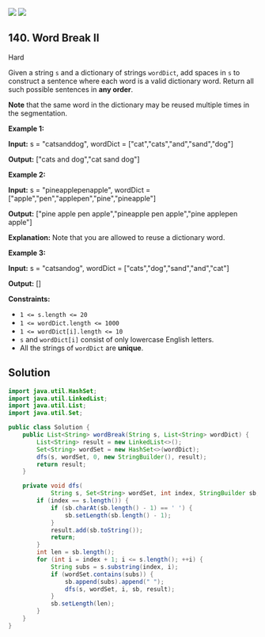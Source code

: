 [![](https://img.shields.io/github/stars/javadev/LeetCode-in-Java?label=Stars&style=flat-square)](https://github.com/javadev/LeetCode-in-Java)
[![](https://img.shields.io/github/forks/javadev/LeetCode-in-Java?label=Fork%20me%20on%20GitHub%20&style=flat-square)](https://github.com/javadev/LeetCode-in-Java/fork)

## 140\. Word Break II

Hard

Given a string `s` and a dictionary of strings `wordDict`, add spaces in `s` to construct a sentence where each word is a valid dictionary word. Return all such possible sentences in **any order**.

**Note** that the same word in the dictionary may be reused multiple times in the segmentation.

**Example 1:**

**Input:** s = "catsanddog", wordDict = ["cat","cats","and","sand","dog"]

**Output:** ["cats and dog","cat sand dog"] 

**Example 2:**

**Input:** s = "pineapplepenapple", wordDict = ["apple","pen","applepen","pine","pineapple"]

**Output:** ["pine apple pen apple","pineapple pen apple","pine applepen apple"]

**Explanation:** Note that you are allowed to reuse a dictionary word. 

**Example 3:**

**Input:** s = "catsandog", wordDict = ["cats","dog","sand","and","cat"]

**Output:** [] 

**Constraints:**

*   `1 <= s.length <= 20`
*   `1 <= wordDict.length <= 1000`
*   `1 <= wordDict[i].length <= 10`
*   `s` and `wordDict[i]` consist of only lowercase English letters.
*   All the strings of `wordDict` are **unique**.

## Solution

```java
import java.util.HashSet;
import java.util.LinkedList;
import java.util.List;
import java.util.Set;

public class Solution {
    public List<String> wordBreak(String s, List<String> wordDict) {
        List<String> result = new LinkedList<>();
        Set<String> wordSet = new HashSet<>(wordDict);
        dfs(s, wordSet, 0, new StringBuilder(), result);
        return result;
    }

    private void dfs(
            String s, Set<String> wordSet, int index, StringBuilder sb, List<String> result) {
        if (index == s.length()) {
            if (sb.charAt(sb.length() - 1) == ' ') {
                sb.setLength(sb.length() - 1);
            }
            result.add(sb.toString());
            return;
        }
        int len = sb.length();
        for (int i = index + 1; i <= s.length(); ++i) {
            String subs = s.substring(index, i);
            if (wordSet.contains(subs)) {
                sb.append(subs).append(" ");
                dfs(s, wordSet, i, sb, result);
            }
            sb.setLength(len);
        }
    }
}
```
